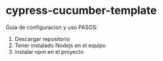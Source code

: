 # cypress-cucumber-template
Guia de configuracion y uso
PASOS:
1. Descargar repositorio
2. Tener instalado Nodejs en el equipo
3. instalar npm en el proyecto 
